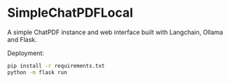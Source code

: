 # SimpleChatPDFLocal

A simple ChatPDF instance and web interface built with Langchain, Ollama and Flask.

Deployment:

```bash
pip install -r requirements.txt
python -m flask run 
```
